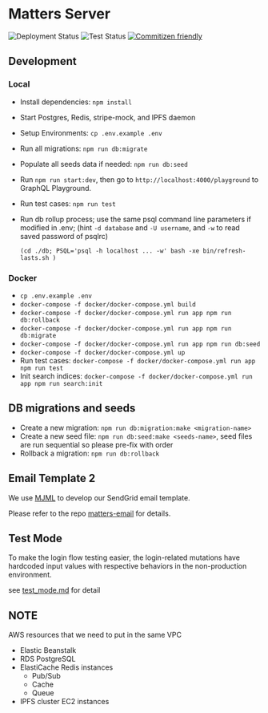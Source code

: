 # Matters Server

![Deployment Status](https://github.com/thematters/matters-server/workflows/Deployment/badge.svg) ![Test Status](https://github.com/thematters/matters-server/workflows/Test/badge.svg) [![Commitizen friendly](https://img.shields.io/badge/commitizen-friendly-brightgreen.svg)](http://commitizen.github.io/cz-cli/)

## Development

### Local

- Install dependencies: `npm install`
- Start Postgres, Redis, stripe-mock, and IPFS daemon
- Setup Environments: `cp .env.example .env`
- Run all migrations: `npm run db:migrate`
- Populate all seeds data if needed: `npm run db:seed`
- Run `npm run start:dev`, then go to `http://localhost:4000/playground` to GraphQL Playground.
- Run test cases: `npm run test`

- Run db rollup process; use the same psql command line parameters if modified in .env; (hint `-d database` and `-U username`, and `-w` to read saved password of psqlrc)

      (cd ./db; PSQL='psql -h localhost ... -w' bash -xe bin/refresh-lasts.sh )

### Docker

- `cp .env.example .env`
- `docker-compose -f docker/docker-compose.yml build`
- `docker-compose -f docker/docker-compose.yml run app npm run db:rollback`
- `docker-compose -f docker/docker-compose.yml run app npm run db:migrate`
- `docker-compose -f docker/docker-compose.yml run app npm run db:seed`
- `docker-compose -f docker/docker-compose.yml up`
- Run test cases: `docker-compose -f docker/docker-compose.yml run app npm run test`
- Init search indices: `docker-compose -f docker/docker-compose.yml run app npm run search:init`

## DB migrations and seeds

- Create a new migration: `npm run db:migration:make <migration-name>`
- Create a new seed file: `npm run db:seed:make <seeds-name>`, seed files are run sequential so please pre-fix with order
- Rollback a migration: `npm run db:rollback`

## Email Template 2

We use [MJML](https://mjml.io) to develop our SendGrid email template.

Please refer to the repo [matters-email](https://github.com/thematters/matters-email) for details.

## Test Mode

To make the login flow testing easier, the login-related mutations have hardcoded input values with respective behaviors in the non-production environment.

see [test_mode.md](./test_mode.md) for detail

## NOTE

AWS resources that we need to put in the same VPC

- Elastic Beanstalk
- RDS PostgreSQL
- ElastiCache Redis instances
  - Pub/Sub
  - Cache
  - Queue
- IPFS cluster EC2 instances
